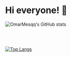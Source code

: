 # Hi everyone! 👋


![OmarMesqq's GitHub stats](https://github-readme-stats.vercel.app/api?username=OmarMesqq&count_private=true&theme=transparent)

<br><br>

[![Top Langs](https://github-readme-stats.vercel.app/api/top-langs/?username=OmarMesqq&layout=compact&theme=transparent)](https://github.com/anuraghazra/github-readme-stats)

<!--
**OmarMesqq/OmarMesqq** is a ✨ _special_ ✨ repository because its `README.md` (this file) appears on your GitHub profile.

Here are some ideas to get you started:

- 🔭 I’m currently working on ...
- 🌱 I’m currently learning ...
- 👯 I’m looking to collaborate on ...
- 🤔 I’m looking for help with ...
- 💬 Ask me about ...
- 📫 How to reach me: ...
- 😄 Pronouns: ...
- ⚡ Fun fact: ...
-->
